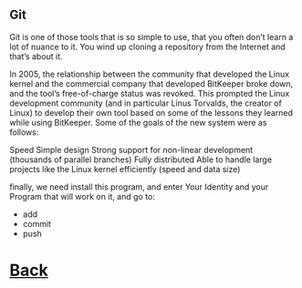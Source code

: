 ## Git 

Git is one of those tools that is so simple to use, that you often don’t learn a lot of nuance to it. You wind up cloning a repository from the Internet and that’s about it.

In 2005, the relationship between the community that developed the Linux kernel and the commercial company that developed BitKeeper broke down, and the tool’s free-of-charge status was revoked. This prompted the Linux development community (and in particular Linus Torvalds, the creator of Linux) to develop their own tool based on some of the lessons they learned while using BitKeeper. Some of the goals of the new system were as follows:

Speed
Simple design
Strong support for non-linear development (thousands of parallel branches)
Fully distributed
Able to handle large projects like the Linux kernel efficiently (speed and data size)

finally, we need install this program, and enter Your Identity and your Program that will work on it, and go to:
+ add
+ commit 
+ push 

# [Back](Readall.md)  